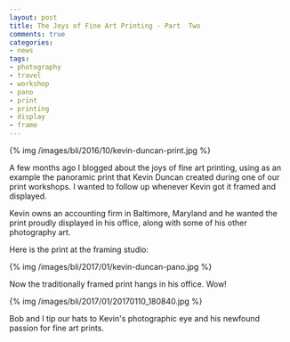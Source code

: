 ```yaml
---
layout: post
title: The Joys of Fine Art Printing - Part  Two
comments: true
categories:
- news
tags:
- photography
- travel
- workshop
- pano
- print
- printing
- display
- frame
---
```


{% img /images/bli/2016/10/kevin-duncan-print.jpg %}

A few months ago I blogged about the joys of fine art printing, using as an example the panoramic print that Kevin Duncan created during one of our print workshops. I wanted to follow up whenever Kevin got it framed and displayed. 

<!--more-->

Kevin owns an accounting firm in Baltimore, Maryland and he wanted the print proudly displayed in his office, along with some of his other photography art. 

Here is the print at the framing studio:

{% img /images/bli/2017/01/kevin-duncan-pano.jpg %}

Now the traditionally framed print hangs in his office. Wow! 

{% img /images/bli/2017/01/20170110_180840.jpg %}

Bob and I tip our hats to Kevin's photographic eye and his newfound passion for fine art prints. 









